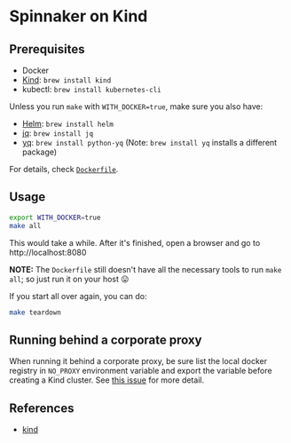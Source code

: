
# Spinnaker on Kind

## Prerequisites

* Docker
* [Kind][1]: `brew install kind`
* kubectl: `brew install kubernetes-cli`

Unless you run `make` with `WITH_DOCKER=true`, make sure you also have:

* [Helm][2]: `brew install helm`
* [jq][3]: `brew install jq`
* [yq][4]: `brew install python-yq` (Note: `brew install yq` installs a different package)

For details, check [`Dockerfile`](./Dockerfile).

## Usage

```sh
export WITH_DOCKER=true
make all
```

This would take a while. After it's finished, open a browser and go to http://localhost:8080

**NOTE:** The `Dockerfile` still doesn't have all the necessary tools to run `make all`; so just run it on your host 😛

If you start all over again, you can do:

```sh
make teardown
```

## Running behind a corporate proxy

When running it behind a corporate proxy, be sure list the local docker registry
in `NO_PROXY` environment variable and export the variable before creating a Kind cluster.
See [this issue][5] for more detail.

## References

* [kind](https://kind.sigs.k8s.io/)

[1]: https://github.com/kubernetes-sigs/kind
[2]: https://github.com/helm/helm
[3]: https://stedolan.github.io/jq/manual/
[4]: https://kislyuk.github.io/yq/
[5]: https://github.com/kubernetes-sigs/kind/issues/1304
